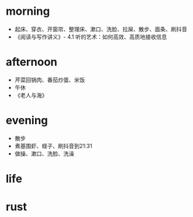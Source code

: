 # morning
* 起床、穿衣、开窗帘、整理床、漱口、洗脸、拉屎、散步、面条、刷抖音
* 《阅读与写作讲义》- 4.1 听的艺术：如何高效、高质地接收信息
# afternoon
* 芹菜回锅肉、番茄炒蛋、米饭
* 午休
* 《老人与海》
# evening
* 散步
* 煮基围虾、蛏子、刷抖音到21:31
* 做操、漱口、洗脸、洗澡
# life 

# rust

